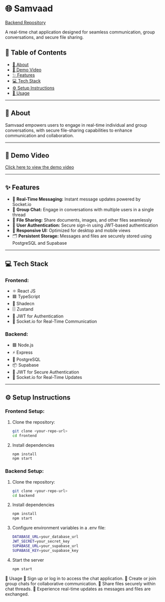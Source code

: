 # 🌐 **Samvaad**  
[Backend Repository](https://github.com/homosapian1999/Samvaad-Backend)  


A real-time chat application designed for seamless communication, group conversations, and secure file sharing.

## 📑 **Table of Contents**  
- [📖 About](#about)
- [🎥 Demo Video](#demo-video) 
- [✨ Features](#features)  
- [💻 Tech Stack](#tech-stack)  
- [⚙️ Setup Instructions](#setup-instructions)  
- [🚀 Usage](#usage)  
 


---

## 📖 **About**  
Samvaad empowers users to engage in real-time individual and group conversations, with secure file-sharing capabilities to enhance communication and collaboration.


--- 

## 🎥 **Demo Video**  
[Click here to view the demo video](https://www.awesomescreenshot.com/video/35471799?key=f8d15118379295c223b7551769109e78)  



---

## ✨ **Features**  
- 🔴 **Real-Time Messaging:** Instant message updates powered by Socket.io  
- 👥 **Group Chat:** Engage in conversations with multiple users in a single thread  
- 📎 **File Sharing:** Share documents, images, and other files seamlessly  
- 🔐 **User Authentication:** Secure sign-in using JWT-based authentication  
- 📱 **Responsive UI:** Optimized for desktop and mobile views  
- 🗂 **Persistent Storage:** Messages and files are securely stored using PostgreSQL and Supabase  

---

## 💻 **Tech Stack**  

### **Frontend:**  
- ⚛️ React JS  
- 🟦 TypeScript  
- 🎨 Shadecn  
- 🗄️ Zustand  
- 🔑 JWT for Authentication  
- 🔁 Socket.io for Real-Time Communication  

### **Backend:**  
- 🟩 Node.js  
- ⚡ Express  
- 🐘 PostgreSQL  
- 📦 Supabase  
- 🔑 JWT for Secure Authentication  
- 🔁 Socket.io for Real-Time Updates  

---

## ⚙️ **Setup Instructions**  

### **Frontend Setup:**  
1. Clone the repository:  
   ```bash  
   git clone <your-repo-url>  
   cd frontend
2. Install dependencies
    ```bash
    npm install
    npm start  


### **Backend Setup:**  
1. Clone the repository:  
   ```bash  
   git clone <your-repo-url>  
   cd backend
2. Install dependencies
    ```bash
    npm install
    npm start

3. Configure environment variables in a .env file:
    ```bash
    DATABASE_URL=your_database_url
    JWT_SECRET=your_secret_key
    SUPABASE_URL=your_supabase_url
    SUPABASE_KEY=your_supabase_key

4. Start the server
     ```bash
     npm start  

🚀 Usage
🔐 Sign up or log in to access the chat application.
👥 Create or join group chats for collaborative communication.
📎 Share files securely within chat threads.
🔁 Experience real-time updates as messages and files are exchanged.
